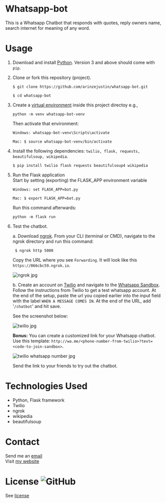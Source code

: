 # Whatsapp-bot
This is a Whatsapp Chatbot that responds with quotes, reply owners name, search internet for meaning of any word.


# Usage
1. Download and install [Python](https://www.python.org/). Version 3 and above should come with `pip`.

2. Clone or fork this repository (project).
    ```
    $ git clone https://github.com/arinzejustin/whatsapp-bot.git

    $ cd whatsapp-bot
    ```

2. Create a [virtual environment](https://packaging.python.org/guides/installing-using-pip-and-virtual-environments/) inside this project directoy e.g.,
    ```
    python -m venv whatsapp-bot-venv
    ```
    Then activate that environment:
    ```
    Windows: whatsapp-bot-venv\Scripts\activate

    Mac: $ source whatsapp-bot-venv/bin/activate
    ```

4. Install the following dependencies: `twilio, flask, requests, beautifulsoup, wikipedia`.

    ```
    $ pip install twilio flask requests beautifulsoup4 wikipedia
    ```

5. Run the Flask application  
    Start by setting (exporting) the FLASK_APP environment variable
    ```
    Windows: set FLASK_APP=bot.py

    Mac: $ export FLASK_APP=bot.py
    ```
    Run this command afterwards:
    ```
    python -m flask run
    ```

6. Test the chatbot. 

    a. Download [ngrok](https://ngrok.com/download). From your CLI (terminal or CMD), navigate to the ngrok directory and run this command:

        $ ngrok http 5000
    
    Copy the URL where you see `Forwarding`. It will look like this `https://066cbc59.ngrok.io`.

    ![ngrok jpg](https://develop.arinzejustinng.com.ng/github/ngrok.jpg)
    

    b. Create an account on [Twilio](https://www.twilio.com) and navigate to the [Whatsapp Sandbox](https://www.twilio.com/console/sms/whatsapp/sandbox). Follow the instructions from Twilio to get a test whatsapp account.
    At the end of the setup, paste the url you copied earlier into the input field with the label `WHEN A MESSAGE COMES IN`. At the end of the URL, add '`/chatbot`' and hit save.

    See the screenshot below:

    ![twilio jpg](https://develop.arinzejustinng.com.ng/github//twilio.jpg)

    **Bonus:** You can create a customized link for your Whatsapp chatbot. Use this template: `http://wa.me/<phone-number-from-twilio>?text=<code-to-join-sandbox>`.

    ![twilio whatsapp number jpg](https://develop.arinzejustinng.com.ng/github//twilio2.jpg)

    Send the link to your friends to try out the chatbot.

# Technologies Used
- Python, Flask framework
- Twilio
- ngrok
- wikipedia
- beautifulsoup

# Contact
Send me an [email](mailto:arinzejustinng@gmail.com)  
Visit [my website](https://aboutme.arinzejustinng.com.ng/)

    
# License ![GitHub](https://img.shields.io/github/license/arinzejustin/whatsapp-bot)
See [license](LICENSE)
